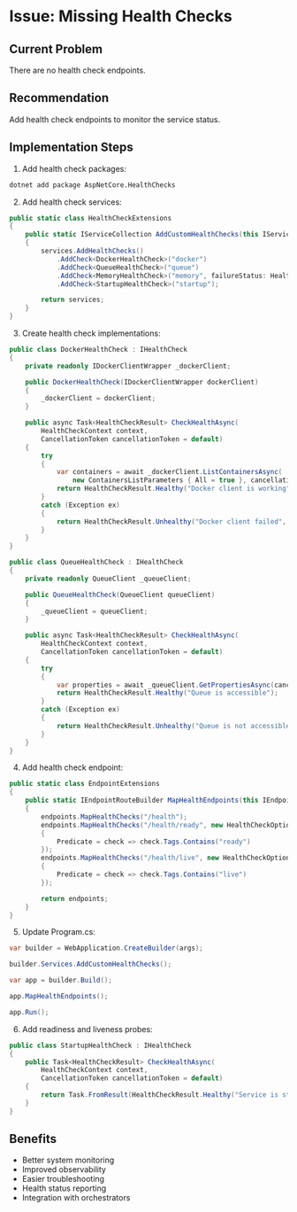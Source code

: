 # Issue: Missing Health Checks

## Current Problem
There are no health check endpoints.

## Recommendation
Add health check endpoints to monitor the service status.

## Implementation Steps

1. Add health check packages:
```bash
dotnet add package AspNetCore.HealthChecks
```

2. Add health check services:
```csharp
public static class HealthCheckExtensions
{
    public static IServiceCollection AddCustomHealthChecks(this IServiceCollection services)
    {
        services.AddHealthChecks()
            .AddCheck<DockerHealthCheck>("docker")
            .AddCheck<QueueHealthCheck>("queue")
            .AddCheck<MemoryHealthCheck>("memory", failureStatus: HealthStatus.Degraded)
            .AddCheck<StartupHealthCheck>("startup");

        return services;
    }
}
```

3. Create health check implementations:
```csharp
public class DockerHealthCheck : IHealthCheck
{
    private readonly IDockerClientWrapper _dockerClient;

    public DockerHealthCheck(IDockerClientWrapper dockerClient)
    {
        _dockerClient = dockerClient;
    }

    public async Task<HealthCheckResult> CheckHealthAsync(
        HealthCheckContext context,
        CancellationToken cancellationToken = default)
    {
        try
        {
            var containers = await _dockerClient.ListContainersAsync(
                new ContainersListParameters { All = true }, cancellationToken);
            return HealthCheckResult.Healthy("Docker client is working");
        }
        catch (Exception ex)
        {
            return HealthCheckResult.Unhealthy("Docker client failed", ex);
        }
    }
}

public class QueueHealthCheck : IHealthCheck
{
    private readonly QueueClient _queueClient;

    public QueueHealthCheck(QueueClient queueClient)
    {
        _queueClient = queueClient;
    }

    public async Task<HealthCheckResult> CheckHealthAsync(
        HealthCheckContext context,
        CancellationToken cancellationToken = default)
    {
        try
        {
            var properties = await _queueClient.GetPropertiesAsync(cancellationToken);
            return HealthCheckResult.Healthy("Queue is accessible");
        }
        catch (Exception ex)
        {
            return HealthCheckResult.Unhealthy("Queue is not accessible", ex);
        }
    }
}
```

4. Add health check endpoint:
```csharp
public static class EndpointExtensions
{
    public static IEndpointRouteBuilder MapHealthEndpoints(this IEndpointRouteBuilder endpoints)
    {
        endpoints.MapHealthChecks("/health");
        endpoints.MapHealthChecks("/health/ready", new HealthCheckOptions
        {
            Predicate = check => check.Tags.Contains("ready")
        });
        endpoints.MapHealthChecks("/health/live", new HealthCheckOptions
        {
            Predicate = check => check.Tags.Contains("live")
        });

        return endpoints;
    }
}
```

5. Update Program.cs:
```csharp
var builder = WebApplication.CreateBuilder(args);

builder.Services.AddCustomHealthChecks();

var app = builder.Build();

app.MapHealthEndpoints();

app.Run();
```

6. Add readiness and liveness probes:
```csharp
public class StartupHealthCheck : IHealthCheck
{
    public Task<HealthCheckResult> CheckHealthAsync(
        HealthCheckContext context,
        CancellationToken cancellationToken = default)
    {
        return Task.FromResult(HealthCheckResult.Healthy("Service is starting up"));
    }
}
```

## Benefits
- Better system monitoring
- Improved observability
- Easier troubleshooting
- Health status reporting
- Integration with orchestrators
